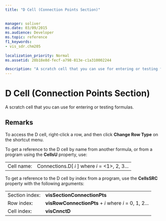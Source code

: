 ```yaml
---
title: "D Cell (Connection Points Section)"
 
 
manager: soliver
ms.date: 03/09/2015
ms.audience: Developer
ms.topic: reference
f1_keywords:
- vis_sdr.chm205
 
localization_priority: Normal
ms.assetid: 28b18e8d-fecf-a798-813e-c1a310002244

description: "A scratch cell that you can use for entering or testing formulas."
---
```


# D Cell (Connection Points Section)

A scratch cell that you can use for entering or testing formulas.
  
## Remarks

To access the D cell, right-click a row, and then click **Change Row Type** on the shortcut menu. 
  
To get a reference to the D cell by name from another formula, or from a program using the **CellsU** property, use: 
  
|||
|:-----|:-----|
| Cell name:  <br/> | Connections.D[  *i*  ]            where  *i*  = <1>, 2, 3...  <br/> |
   
To get a reference to the D cell by index from a program, use the **CellsSRC** property with the following arguments: 
  
|||
|:-----|:-----|
| Section index:  <br/> |**visSectionConnectionPts** <br/> |
| Row index:  <br/> |**visRowConnectionPts** +  *i*            where  *i*  = 0, 1, 2...  <br/> |
| Cell index:  <br/> |**visCnnctD** <br/> |
   

